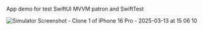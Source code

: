 App demo for test SwiftUI MVVM patron and SwiftTest




![Simulator Screenshot - Clone 1 of iPhone 16 Pro - 2025-03-13 at 15 06 10](https://github.com/user-attachments/assets/312b42f4-b07b-4389-a781-fb1ab1997b8f)
